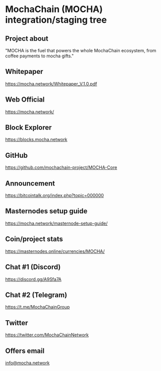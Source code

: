 MochaChain (MOCHA) integration/staging tree
============================================

Project about
-------------
"MOCHA is the fuel that powers the whole MochaChain ecosystem, from coffee payments to mocha gifts."

Whitepaper
-----------
https://mocha.network/Whitepaper_V.1.0.pdf

Web Official
------------
https://mocha.network/

Block Explorer
--------------
https://blocks.mocha.network

GitHub
------
https://github.com/mochachain-project/MOCHA-Core

Announcement
------------
https://bitcointalk.org/index.php?topic=000000

Masternodes setup guide
-----------------------
https://mocha.network/masternode-setup-guide/

Coin/project stats
------------------
https://masternodes.online/currencies/MOCHA/

Chat #1 (Discord)
-----------------
https://discord.gg/A9Sfa7A

Chat #2 (Telegram)
------------------
https://t.me/MochaChainGroup

Twitter
-------
https://twitter.com/MochaChainNetwork

Offers email
------------
info@mocha.network
